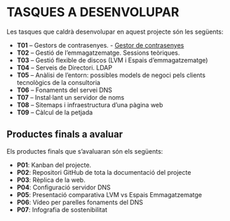 # TASQUES A DESENVOLUPAR

Les tasques que caldrà desenvolupar en aquest projecte són les següents:

- **T01** – Gestors de contrasenyes. - [Gestor de contrasenyes](/Projecte-3/Tasques/tasca01)
- **T02** – Gestió de l’emmagatzematge. Sessions teòriques.  
- **T03** – Gestió flexible de discos (LVM i Espais d’emmagatzematge)  
- **T04** – Serveis de Directori. LDAP  
- **T05** – Anàlisi de l’entorn: possibles models de negoci pels clients tecnològics de la consultoria  
- **T06** – Fonaments del servei DNS  
- **T07** – Instal·lant un servidor de noms  
- **T08** – Sitemaps i infraestructura d’una pàgina web  
- **T09** – Càlcul de la petjada  

## Productes finals a avaluar

Els productes finals que s’avaluaran són els següents:

- **P01**: Kanban del projecte.  
- **P02**: Repositori GitHub de tota la documentació del projecte  
- **P03**: Rèplica de la web.  
- **P04**: Configuració servidor DNS  
- **P05**: Presentació comparativa LVM vs Espais Emmagatzematge  
- **P06**: Vídeo per parelles fonaments del DNS  
- **P07**: Infografia de sostenibilitat  
